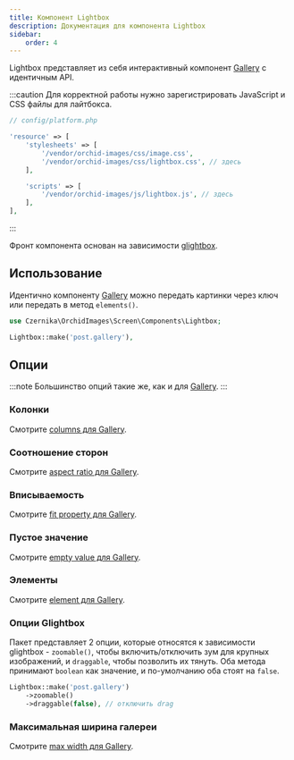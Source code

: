 ```yaml
---
title: Компонент Lightbox
description: Документация для компонента Lightbox
sidebar:
    order: 4
---
```


Lightbox представляет из себя интерактивный компонент [Gallery](/orchid-image-components/usage/gallery) с идентичным API.

:::caution
Для корректной работы нужно зарегистрировать JavaScript и CSS файлы для лайтбокса.

```php
// config/platform.php

'resource' => [
    'stylesheets' => [
        '/vendor/orchid-images/css/image.css',
        '/vendor/orchid-images/css/lightbox.css', // здесь
    ],

    'scripts' => [
        '/vendor/orchid-images/js/lightbox.js', // здесь
    ],
],
```
:::

Фронт компонента основан на зависимости [glightbox](https://github.com/biati-digital/glightbox).

## Использование

Идентично компоненту [Gallery](/orchid-image-components/usage/gallery#usage) можно передать картинки через ключ или передать в метод `elements()`.

```php
use Czernika\OrchidImages\Screen\Components\Lightbox;

Lightbox::make('post.gallery'),
```

## Опции

:::note
Большинство опций такие же, как и для [Gallery](/orchid-image-components/usage/gallery#options).
:::

### Колонки

Смотрите [columns для Gallery](/orchid-image-components/usage/gallery#columns).

### Соотношение сторон

Смотрите [aspect ratio для Gallery](/orchid-image-components/usage/gallery#aspect-ratio).

### Вписываемость

Смотрите [fit property для Gallery](/orchid-image-components/usage/gallery#fit-property).

### Пустое значение

Смотрите [empty value для Gallery](/orchid-image-components/usage/gallery#empty-value).

### Элементы

Смотрите [element для Gallery](/orchid-image-components/usage/gallery#elements).

### Опции Glightbox

Пакет представляет 2 опции, которые относятся к зависимости glightbox - `zoomable()`, чтобы включить/отключить зум для крупных изображений, и `draggable`, чтобы позволить их тянуть. Оба метода принимают `boolean` как значение, и по-умолчанию оба стоят на `false`.

```php
Lightbox::make('post.gallery')
    ->zoomable()
    ->draggable(false), // отключить drag
```

### Максимальная ширина галереи

Смотрите [max width для Gallery](/orchid-image-components/usage/gallery#layout-max-width).
